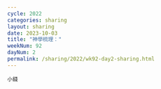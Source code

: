 ```yaml
---
cycle: 2022
categories: sharing
layout: sharing
date: 2023-10-03
title: "神學梳理："
weekNum: 92
dayNum: 2
permalink: /sharing/2022/wk92-day2-sharing.html
---
```


[](https://eccseattle.github.io/media/sharing/2022/wk092/2023-10-03-bin.m4a)

`小錢`

